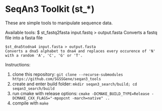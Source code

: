 # SeqAn3 Toolkit (st_*)

These are simple tools to manipulate sequence data.

Available tools:
    $ st_fastq2fasta input.fastq > output.fasta
    Converts a fastq file into a fasta file

    $st_dna5todna4 input.fasta > output.fasta
    Converts a dna5 alphabet to dna4 and replaces every occurence of 'N' with a random 'A', 'C', 'G' or 'T'.


Instructions:
1. clone this repository: `git clone --recurse-submodules https://github.com/SGSSGene/seqan3_tools`
2. create and enter build folder: `mkdir seqan3_search/build; cd seqan3_search/build`
3. run cmake with release options: `cmake -DCMAKE_BUILD_TYPE=Release -DCMAKE_CXX_FLAGS="-mpopcnt -march=native" ..`
4. compile with `make`
